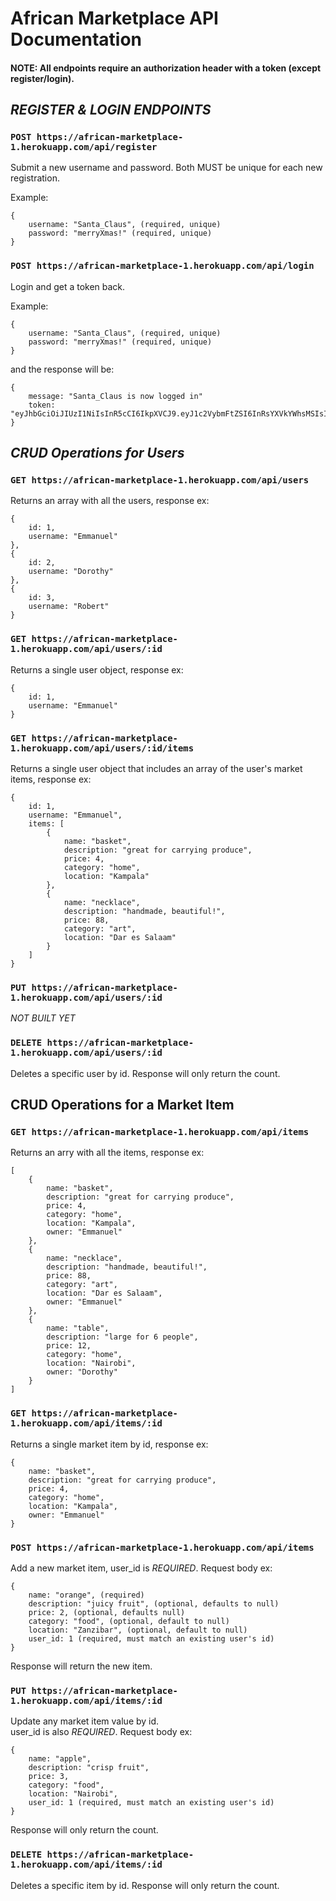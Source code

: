 # African Marketplace API Documentation

#### **NOTE: All endpoints require an authorization header with a token (except register/login).**

## *REGISTER & LOGIN ENDPOINTS*

### `POST https://african-marketplace-1.herokuapp.com/api/register`
Submit a new username and password. Both MUST be unique for each new registration. 

Example:

    { 
        username: "Santa_Claus", (required, unique)
        password: "merryXmas!" (required, unique)
    }



### `POST https://african-marketplace-1.herokuapp.com/api/login`
Login and get a token back.

Example:

    {
        username: "Santa_Claus", (required, unique)
        password: "merryXmas!" (required, unique)
    }

and the response will be:

    {
        message: "Santa_Claus is now logged in"
        token: "eyJhbGciOiJIUzI1NiIsInR5cCI6IkpXVCJ9.eyJ1c2VybmFtZSI6InRsYXVkYWhsMSIsImlhdCI6MTU3NDEyOD"
    }

## *CRUD Operations for Users*

### `GET https://african-marketplace-1.herokuapp.com/api/users`
Returns an array with all the users, response ex:

    {
        id: 1,
        username: "Emmanuel"
    },
    {
        id: 2,
        username: "Dorothy"
    },
    {
        id: 3,
        username: "Robert"
    }

### `GET https://african-marketplace-1.herokuapp.com/api/users/:id`
Returns a single user object, response ex:

    {
        id: 1,
        username: "Emmanuel"
    }

### `GET https://african-marketplace-1.herokuapp.com/api/users/:id/items`
Returns a single user object that includes an array of the user's market items, response ex:

    {
        id: 1,
        username: "Emmanuel",
        items: [
            {
                name: "basket",
                description: "great for carrying produce",
                price: 4,
                category: "home",
                location: "Kampala"
            },
            {
                name: "necklace",
                description: "handmade, beautiful!",
                price: 88,
                category: "art",
                location: "Dar es Salaam"
            }
        ]
    } 

### `PUT https://african-marketplace-1.herokuapp.com/api/users/:id`
*NOT BUILT YET* 

### `DELETE https://african-marketplace-1.herokuapp.com/api/users/:id`
Deletes a specific user by id. Response will only return the count.

## **CRUD Operations for a Market Item**

### `GET https://african-marketplace-1.herokuapp.com/api/items`
Returns an arry with all the items, response ex:
        
    [
        {
            name: "basket",
            description: "great for carrying produce",
            price: 4,
            category: "home",
            location: "Kampala",
            owner: "Emmanuel"
        },
        {
            name: "necklace",
            description: "handmade, beautiful!",
            price: 88,
            category: "art",
            location: "Dar es Salaam",
            owner: "Emmanuel"
        },
        {
            name: "table",
            description: "large for 6 people",
            price: 12,
            category: "home",
            location: "Nairobi",
            owner: "Dorothy"
        }
    ]

### `GET https://african-marketplace-1.herokuapp.com/api/items/:id`
Returns a single market item by id, response ex:

    {
        name: "basket",
        description: "great for carrying produce",
        price: 4,
        category: "home",
        location: "Kampala",
        owner: "Emmanuel"
    }

### `POST https://african-marketplace-1.herokuapp.com/api/items`
Add a new market item, user_id is *REQUIRED*. Request body ex:

    {
        name: "orange", (required)
        description: "juicy fruit", (optional, defaults to null)
        price: 2, (optional, defaults null)
        category: "food", (optional, default to null)
        location: "Zanzibar", (optional, default to null)
        user_id: 1 (required, must match an existing user's id)
    }

Response will return the new item.

### `PUT https://african-marketplace-1.herokuapp.com/api/items/:id`
Update any market item value by id.  
user_id is also *REQUIRED*. Request body ex:

    {
        name: "apple",
        description: "crisp fruit",
        price: 3,
        category: "food", 
        location: "Nairobi",
        user_id: 1 (required, must match an existing user's id)
    }

Response will only return the count.

### `DELETE https://african-marketplace-1.herokuapp.com/api/items/:id`
Deletes a specific item by id. Response will only return the count.